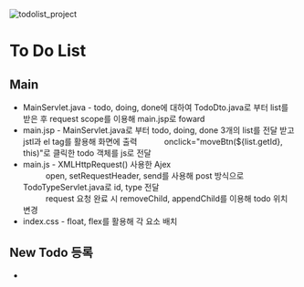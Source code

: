 ![todolist_project](https://user-images.githubusercontent.com/63232876/119270137-32b65c80-bc36-11eb-883b-959a93cf7df4.png)
# To Do List

## Main
  * MainServlet.java - todo, doing, done에 대하여 TodoDto.java로 부터 list를 받은 후 request scope를 이용해 main.jsp로 foward
  * main.jsp - MainServlet.java로 부터 todo, doing, done 3개의 list를 전달 받고 jstl과 el tag를 활용해 화면에 출력
    &nbsp;&nbsp;&nbsp;&nbsp;&nbsp;&nbsp;&nbsp;&nbsp;&nbsp;&nbsp;&nbsp;onclick="moveBtn(${list.getId}, this)"로 클릭한 todo 객체를 js로 전달
  * main.js - XMLHttpRequest() 사용한 Ajex<br>
    &nbsp;&nbsp;&nbsp;&nbsp;&nbsp;&nbsp;&nbsp;&nbsp;&nbsp;&nbsp;open, setRequestHeader, send를 사용해 post 방식으로 TodoTypeServlet.java로 id, type 전달<br>
    &nbsp;&nbsp;&nbsp;&nbsp;&nbsp;&nbsp;&nbsp;&nbsp;&nbsp;&nbsp;request 요청 완료 시 removeChild, appendChild를 이용해 todo 위치 변경
  * index.css - float, flex를 활용해 각 요소 배치

## New Todo 등록
  * 
